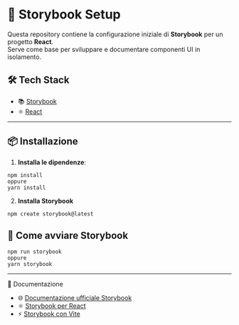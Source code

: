 # 📖 Storybook Setup

Questa repository contiene la configurazione iniziale di **Storybook** per un progetto **React**.  
Serve come base per sviluppare e documentare componenti UI in isolamento.

## 🛠️ Tech Stack

- 📚 [Storybook](https://storybook.js.org/)
- ⚛️ [React](https://reactjs.org/)

---

## 📦 Installazione

1. **Installa le dipendenze**:

```
npm install
oppure
yarn install
```
2. **Installa Storybook**

```
npm create storybook@latest
```

## 🚀 Come avviare Storybook

```
npm run storybook
oppure
yarn storybook
```
---

📘 Documentazione

- 🌐 [Documentazione ufficiale Storybook](https://storybook.js.org/docs)
- ⚛️ [Storybook per React](https://storybook.js.org/docs/react/get-started/introduction)
- ⚡ [Storybook con Vite](https://storybook.js.org/docs/react/builders/vite)


